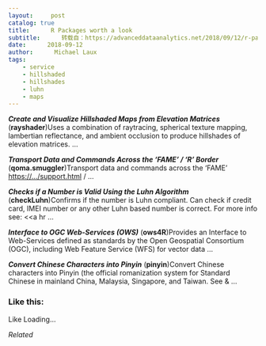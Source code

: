 ```yaml
---
layout:     post
catalog: true
title:      R Packages worth a look
subtitle:      转载自：https://advanceddataanalytics.net/2018/09/12/r-packages-worth-a-look-1271/
date:      2018-09-12
author:      Michael Laux
tags:
    - service
    - hillshaded
    - hillshades
    - luhn
    - maps
---
```


***Create and Visualize Hillshaded Maps from Elevation Matrices*** (**rayshader**)Uses a combination of raytracing, spherical texture mapping, lambertian reflectance, and ambient occlusion to produce hillshades of elevation matrices. …

***Transport Data and Commands Across the ‘FAME’ / ‘R’ Border*** (**qoma.smuggler**)Transport data and commands across the ‘FAME’ <https://…/support.html> / …

***Checks if a Number is Valid Using the Luhn Algorithm*** (**checkLuhn**)Confirms if the number is Luhn compliant. Can check if credit card, IMEI number or any other Luhn based number is correct. For more info see: <<a hr …

***Interface to OGC Web-Services (OWS)*** (**ows4R**)Provides an Interface to Web-Services defined as standards by the Open Geospatial Consortium (OGC), including Web Feature Service (WFS) for vector data …

***Convert Chinese Characters into Pinyin*** (**pinyin**)Convert Chinese characters into Pinyin (the official romanization system for Standard Chinese in mainland China, Malaysia, Singapore, and Taiwan. See & …





### Like this:

Like Loading...


*Related*

